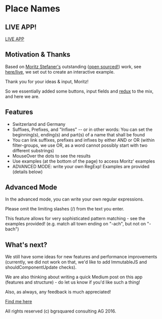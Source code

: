 # Place Names

## LIVE APP!
[LIVE APP](http://bgrsquared.com/placeNames/)

## Motivation & Thanks

Based on [Moritz Stefaner's](https://twitter.com/moritz_stefaner) 
outstanding ([open sourced!](https://github.com/MoritzStefaner/ach-ingen-zell)) work, see
[here/live](http://truth-and-beauty.net/experiments/ach-ingen-zell/), we set out to create
an interactive example.

Thank you for your ideas & input, Moritz!

So we essentially added some buttons, input fields 
and [redux](https://github.com/rackt/redux) to the mix, and here we are.

## Features

* Switzerland and Germany
* Suffixes, Prefixes, and "Infixes" -- or in other words: 
You can set the beginning(s), ending(s) and part(s) of a name that shall be found
* You can link suffixes, prefixes and infixes by either AND or OR (within filter-groups, we 
use OR, as a word cannot possibly start with two different substrings)
* MouseOver the dots to see the results
* Use examples (at the bottom of the page) to access Moritz' examples
* ADVANCED MODE: write your own RegExp! Examples are provided (details below)

## Advanced Mode

In the advanced mode, you can write your own regular expressions.

Please omit the limiting slashes (/) from the text you enter.

This feature allows for very sophisticated pattern matching - see the examples provided!
(e.g. match all town ending on "-ach", but not on "-bach")

## What's next?

We still have some ideas for new features and performance improvements (currently, 
we did not work on that, we'd like to add ImmutableJS and shouldComponentUpdate checks).

We are also thinking about writing a quick Medium post on this app (features and structure) -
do let us know if you'd like such a thing!

Also, as always, any feedback is much appreciated!

[Find me here](https://twitter.com/ilikepiecharts)


All rights reserved (c) bgrsquared consulting AG 2016.